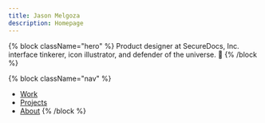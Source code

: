 ```yaml
---
title: Jason Melgoza
description: Homepage
---
```


{% block className="hero" %}
Product designer at SecureDocs, Inc. interface tinkerer, icon illustrator, and defender of the universe. 🤘
{% /block %}

{% block className="nav" %}
- [Work](/style-guide)
- [Projects](/style-guide)
- [About](/style-guide)
{% /block %}
